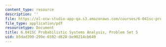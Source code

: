 ```yaml
---
content_type: resource
description: ''
file: https://ol-ocw-studio-app-qa.s3.amazonaws.com/courses/6-041sc-probabilistic-systems-analysis-and-applied-probability-fall-2013/b5dad399299e6592d628be90214cb649_MIT6_041SCF13_assn05.pdf
file_type: application/pdf
resourcetype: Document
title: 6.041SC Probabilistic Systems Analysis, Problem Set 5
uid: b5dad399-299e-6592-d628-be90214cb649
---
```

